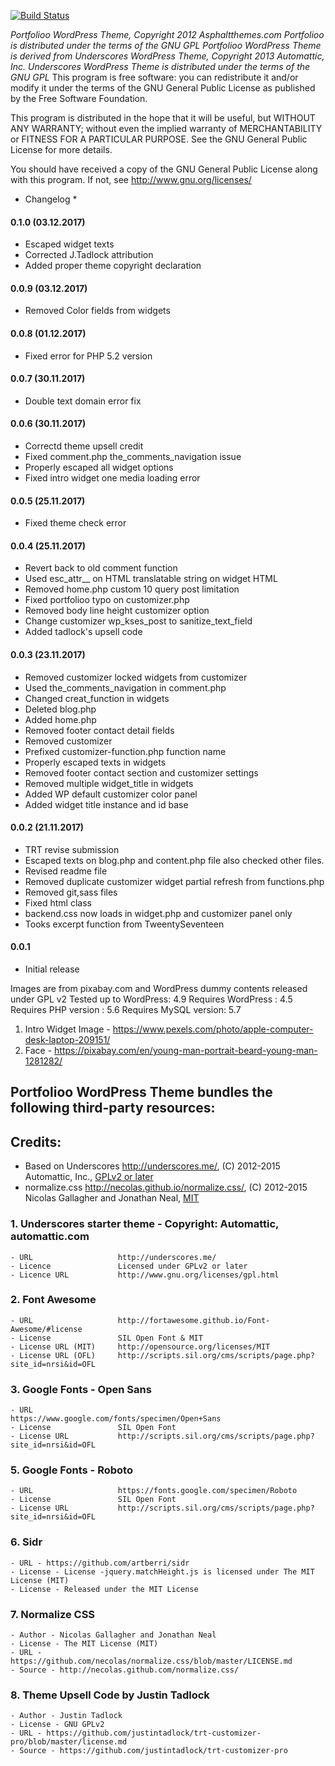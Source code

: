 [![Build Status](https://travis-ci.org/Automattic/_s.svg?branch=master)](https://travis-ci.org/Automattic/_s)

*Portfolioo WordPress Theme, Copyright 2012 Asphaltthemes.com*
*Portfolioo is distributed under the terms of the GNU GPL*
*Portfolioo WordPress Theme is derived from Underscores WordPress Theme, Copyright 2013 Automattic, Inc.*
*Underscores WordPress Theme is distributed under the terms of the GNU GPL*
This program is free software: you can redistribute it and/or modify
it under the terms of the GNU General Public License as published by
the Free Software Foundation.

This program is distributed in the hope that it will be useful,
but WITHOUT ANY WARRANTY; without even the implied warranty of
MERCHANTABILITY or FITNESS FOR A PARTICULAR PURPOSE.  See the
GNU General Public License for more details.

You should have received a copy of the GNU General Public License
along with this program.  If not, see http://www.gnu.org/licenses/



* Changelog *

#### 0.1.0 (03.12.2017)
- Escaped widget texts
- Corrected J.Tadlock attribution
- Added proper theme copyright declaration


#### 0.0.9 (03.12.2017)
- Removed Color fields from widgets


#### 0.0.8 (01.12.2017)
- Fixed error for PHP 5.2 version


#### 0.0.7 (30.11.2017)
- Double text domain error fix



#### 0.0.6 (30.11.2017)
- Correctd theme upsell credit
- Fixed comment.php the_comments_navigation issue
- Properly escaped all widget options
- Fixed intro widget one media loading error


#### 0.0.5 (25.11.2017)
- Fixed theme check error


#### 0.0.4 (25.11.2017)
- Revert back to old comment function
- Used esc_attr__ on HTML translatable string on widget HTML
- Removed home.php custom 10 query post limitation
- Fixed portfolioo typo on customizer.php
- Removed body line height customizer option
- Change customizer wp_kses_post to sanitize_text_field
- Added tadlock's upsell code




#### 0.0.3 (23.11.2017)
- Removed customizer locked widgets from customizer
- Used the_comments_navigation in comment.php
- Changed creat_function in widgets
- Deleted blog.php
- Added home.php
- Removed footer contact detail fields
- Removed customizer 
- Prefixed customizer-function.php function name
- Properly escaped texts in widgets
- Removed footer contact section and customizer settings
- Removed multiple widget_title in widgets
- Added WP default customizer color panel
- Added widget title instance and id base


#### 0.0.2 (21.11.2017)
- TRT revise submission
- Escaped texts on blog.php and content.php file also checked other files.
- Revised readme file
- Removed duplicate customizer widget partial refresh from functions.php
- Removed git,sass files
- Fixed html class
- backend.css now loads in widget.php and customizer panel only
- Tooks excerpt function from TweentySeventeen

#### 0.0.1
- Initial release 




Images are from pixabay.com and WordPress dummy contents released under GPL v2
Tested up to WordPress: 4.9
Requires WordPress    : 4.5
Requires PHP version  : 5.6
Requires MySQL version: 5.7

1. Intro Widget Image - https://www.pexels.com/photo/apple-computer-desk-laptop-209151/
2. Face - https://pixabay.com/en/young-man-portrait-beard-young-man-1281282/


Portfolioo WordPress Theme bundles the following third-party resources:
-------------------------------------------------------
Credits:
-------------------------------------------------------


* Based on Underscores http://underscores.me/, (C) 2012-2015 Automattic, Inc., [GPLv2 or later](https://www.gnu.org/licenses/gpl-2.0.html)
* normalize.css http://necolas.github.io/normalize.css/, (C) 2012-2015 Nicolas Gallagher and Jonathan Neal, [MIT](http://opensource.org/licenses/MIT)


### 1. Underscores starter theme - Copyright: Automattic, automattic.com 
    - URL                   http://underscores.me/
    - Licence               Licensed under GPLv2 or later    
    - Licence URL           http://www.gnu.org/licenses/gpl.html

### 2. Font Awesome
    - URL                   http://fortawesome.github.io/Font-Awesome/#license
    - License               SIL Open Font & MIT
    - License URL (MIT)     http://opensource.org/licenses/MIT
    - License URL (OFL)     http://scripts.sil.org/cms/scripts/page.php?site_id=nrsi&id=OFL

### 3. Google Fonts - Open Sans
    - URL                   https://www.google.com/fonts/specimen/Open+Sans
    - License               SIL Open Font
    - License URL           http://scripts.sil.org/cms/scripts/page.php?site_id=nrsi&id=OFL


### 5. Google Fonts - Roboto
    - URL                   https://fonts.google.com/specimen/Roboto
    - License               SIL Open Font
    - License URL           http://scripts.sil.org/cms/scripts/page.php?site_id=nrsi&id=OFL


### 6. Sidr 
    - URL - https://github.com/artberri/sidr
    - License - License -jquery.matchHeight.js is licensed under The MIT License (MIT)
    - License - Released under the MIT License


### 7. Normalize CSS
    - Author - Nicolas Gallagher and Jonathan Neal 
    - License - The MIT License (MIT)   
    - URL - https://github.com/necolas/normalize.css/blob/master/LICENSE.md
    - Source - http://necolas.github.com/normalize.css/


### 8. Theme Upsell Code by Justin Tadlock
    - Author - Justin Tadlock
    - License - GNU GPLv2  
    - URL - https://github.com/justintadlock/trt-customizer-pro/blob/master/license.md
    - Source - https://github.com/justintadlock/trt-customizer-pro